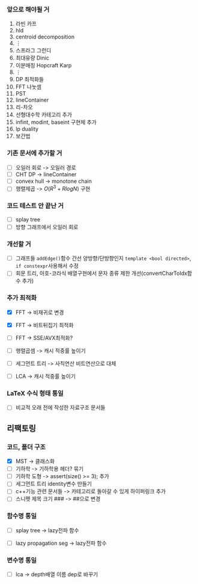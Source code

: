 ### 앞으로 해야될 거
  1. 라빈 카프
  1. hld
  1. centroid decomposition
  1. $\vdots$
  1. 스프라그 그런디
  1. 최대유량 Dinic
  1. 이분매칭 Hopcraft Karp
  1. $\vdots$
  1. DP 최적화들
  1. FFT 나눗셈
  1. PST
  1. lineContainer
  1. 리-차오
  1. 선형대수학 카테고리 추가
  1. infint, modint, baseint 구현체 추가
  1. lp duality
  1. 보간법

### 기존 문서에 추가할 거
  * [ ] 오일러 회로 -> 오일러 경로
  * [ ] CHT DP -> lineContainer
  * [ ] convex hull -> monotone chain
  * [ ] 행렬제곱 -> $O(R^3 + RlogN)$ 구현

### 코드 테스트 안 끝난 거
  * [ ] splay tree
  * [ ] 방향 그래프에서 오일러 회로

### 개선할 거
  * [ ] 그래프들 `addEdge()`함수 간선 양방향/단방향인지 `template <bool directed>`, `if constexpr`사용해서 수정
  * [ ] 회문 트리, 아호-코라식 배열구현에서 문자 종류 제한 개선(convertCharToIdx함수 추가)

### 추가 최적화
  * [x] FFT -> 비재귀로 변경
  * [x] FFT -> 비트뒤집기 최적화
  * [ ] FFT -> SSE/AVX최적화?

  * [ ] 행렬곱셈 -> 캐시 적중률 높이기

  * [ ] 세그먼트 트리 -> 사칙연산 비트연산으로 대체
  
  * [ ] LCA -> 캐시 적중률 높이기

### LaTeX 수식 형태 통일
  * [ ] 비교적 오래 전에 작성한 자료구조 문서들

## 리팩토링
### 코드, 폴더 구조
  * [X] MST -> 클래스화
  * [ ] 기하학 -> 기하학용 헤더? 묶기
  * [ ] 기하학 도형 -> assert(size() >= 3); 추가
  * [ ] 세그먼트 트리 identity변수 만들기
  * [ ] c++기능 관련 문서들 -> 카테고리로 돌아갈 수 있게 하이퍼링크 추가
  * [ ] 스니펫 제목 크기 \#\#\# -> \#\#으로 변경

### 함수명 통일
  * [ ] splay tree -> lazy전파 함수
  * [ ] lazy propagation seg -> lazy전파 함수


### 변수명 통일
  * [ ] lca -> depth배열 이름 dep로 바꾸기